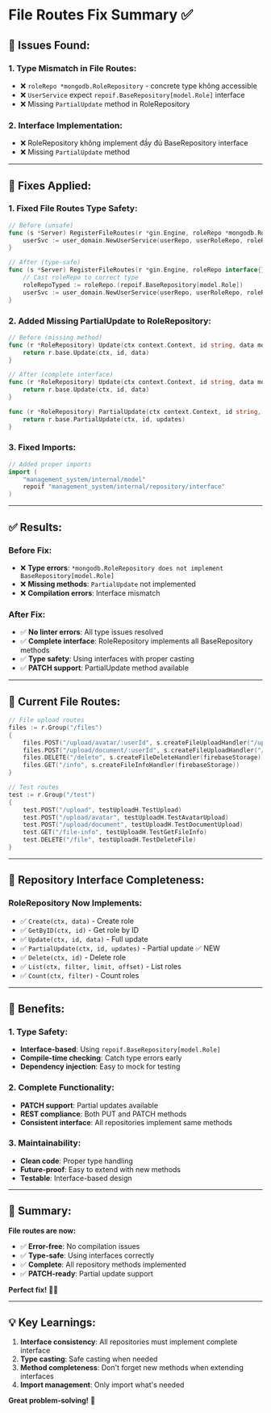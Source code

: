 # File Routes Fix Summary ✅

## 🚨 **Issues Found:**

### **1. Type Mismatch in File Routes:**
- ❌ `roleRepo *mongodb.RoleRepository` - concrete type không accessible
- ❌ `UserService` expect `repoif.BaseRepository[model.Role]` interface
- ❌ Missing `PartialUpdate` method in RoleRepository

### **2. Interface Implementation:**
- ❌ RoleRepository không implement đầy đủ BaseRepository interface
- ❌ Missing `PartialUpdate` method

---

## 🔧 **Fixes Applied:**

### **1. Fixed File Routes Type Safety:**
```go
// Before (unsafe)
func (s *Server) RegisterFileRoutes(r *gin.Engine, roleRepo *mongodb.RoleRepository) {
    userSvc := user_domain.NewUserService(userRepo, userRoleRepo, roleRepo)
}

// After (type-safe)
func (s *Server) RegisterFileRoutes(r *gin.Engine, roleRepo interface{}) {
    // Cast roleRepo to correct type
    roleRepoTyped := roleRepo.(repoif.BaseRepository[model.Role])
    userSvc := user_domain.NewUserService(userRepo, userRoleRepo, roleRepoTyped)
}
```

### **2. Added Missing PartialUpdate to RoleRepository:**
```go
// Before (missing method)
func (r *RoleRepository) Update(ctx context.Context, id string, data model.Role) error {
    return r.base.Update(ctx, id, data)
}

// After (complete interface)
func (r *RoleRepository) Update(ctx context.Context, id string, data model.Role) error {
    return r.base.Update(ctx, id, data)
}

func (r *RoleRepository) PartialUpdate(ctx context.Context, id string, updates map[string]interface{}) error {
    return r.base.PartialUpdate(ctx, id, updates)
}
```

### **3. Fixed Imports:**
```go
// Added proper imports
import (
    "management_system/internal/model"
    repoif "management_system/internal/repository/interface"
)
```

---

## ✅ **Results:**

### **Before Fix:**
- ❌ **Type errors**: `*mongodb.RoleRepository does not implement BaseRepository[model.Role]`
- ❌ **Missing methods**: `PartialUpdate` not implemented
- ❌ **Compilation errors**: Interface mismatch

### **After Fix:**
- ✅ **No linter errors**: All type issues resolved
- ✅ **Complete interface**: RoleRepository implements all BaseRepository methods
- ✅ **Type safety**: Using interfaces with proper casting
- ✅ **PATCH support**: PartialUpdate method available

---

## 🎯 **Current File Routes:**

```go
// File upload routes
files := r.Group("/files")
{
    files.POST("/upload/avatar/:userId", s.createFileUploadHandler("/upload/avatar", firebaseStorage, roleRepo))
    files.POST("/upload/document/:userId", s.createFileUploadHandler("/upload/document", firebaseStorage, roleRepo))
    files.DELETE("/delete", s.createFileDeleteHandler(firebaseStorage))
    files.GET("/info", s.createFileInfoHandler(firebaseStorage))
}

// Test routes
test := r.Group("/test")
{
    test.POST("/upload", testUploadH.TestUpload)
    test.POST("/upload/avatar", testUploadH.TestAvatarUpload)
    test.POST("/upload/document", testUploadH.TestDocumentUpload)
    test.GET("/file-info", testUploadH.TestGetFileInfo)
    test.DELETE("/file", testUploadH.TestDeleteFile)
}
```

---

## 🔄 **Repository Interface Completeness:**

### **RoleRepository Now Implements:**
- ✅ `Create(ctx, data)` - Create role
- ✅ `GetByID(ctx, id)` - Get role by ID
- ✅ `Update(ctx, id, data)` - Full update
- ✅ `PartialUpdate(ctx, id, updates)` - Partial update ✅ NEW
- ✅ `Delete(ctx, id)` - Delete role
- ✅ `List(ctx, filter, limit, offset)` - List roles
- ✅ `Count(ctx, filter)` - Count roles

---

## 🚀 **Benefits:**

### **1. Type Safety:**
- **Interface-based**: Using `repoif.BaseRepository[model.Role]`
- **Compile-time checking**: Catch type errors early
- **Dependency injection**: Easy to mock for testing

### **2. Complete Functionality:**
- **PATCH support**: Partial updates available
- **REST compliance**: Both PUT and PATCH methods
- **Consistent interface**: All repositories implement same methods

### **3. Maintainability:**
- **Clean code**: Proper type handling
- **Future-proof**: Easy to extend with new methods
- **Testable**: Interface-based design

---

## 🎉 **Summary:**

**File routes are now:**
- ✅ **Error-free**: No compilation issues
- ✅ **Type-safe**: Using interfaces correctly
- ✅ **Complete**: All repository methods implemented
- ✅ **PATCH-ready**: Partial update support

**Perfect fix!** 🎯✨

---

## 💡 **Key Learnings:**

1. **Interface consistency**: All repositories must implement complete interface
2. **Type casting**: Safe casting when needed
3. **Method completeness**: Don't forget new methods when extending interfaces
4. **Import management**: Only import what's needed

**Great problem-solving!** 👏
